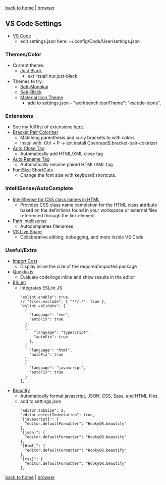 [back to home](https://www.github.com/JeffACate/dev-settings/) |
[browser](https://www.github.com/JeffACate/dev-settings/blob/master/browser.md)
## VS Code Settings
* [VS Code](https://code.visualstudio.com/)
  * edit settings.json here: ~/.config/Code/User/settings.json
  
### Themes/Color
* Current theme:
  * [Just Black](https://marketplace.visualstudio.com/items?itemName=nur.just-black)
    * ext install nur.just-black
* Themes to try:
  * [Seti-Monokai](https://marketplace.visualstudio.com/items?itemName=SmukkeKim.theme-setimonokai)
  * [Seti-Black](https://marketplace.visualstudio.com/items?itemName=bobsparadox.seti-black)
  * [Material Icon Theme](https://marketplace.visualstudio.com/items?itemName=PKief.material-icon-theme)
    * add to settings.json - "workbench.iconTheme": "vscode-icons",

### Extensions
  * See my full list of extensions [here](https://gist.github.com/w3cj/520eb023dd3531d1b654794f65aa434b).
* [Bracket Pair Colorizer](https://marketplace.visualstudio.com/items?itemName=coenraads.bracket-pair-colorizer)
  * Matching parenthesis and curly brackets to with colors
  * Instal with: Ctrl + P -> ext install CoenraadS.bracket-pair-colorizer
* [Auto Close Tag](https://marketplace.visualstudio.com/items?itemName=formulahendry.auto-close-tag)
  * Automatically add HTML/XML close tag
* [Auto Rename Tag](https://marketplace.visualstudio.com/items?itemName=formulahendry.auto-rename-tag)
  * Automatically rename paired HTML/XML tag
* [FontSize ShortCuts](https://marketplace.visualstudio.com/items?itemName=fosshaas.fontsize-shortcuts)
  * Change the font size with keyboard shortcuts.

### IntelliSense/AutoComplete

* [IntelliSense for CSS class names in HTML](https://marketplace.visualstudio.com/items?itemName=Zignd.html-css-class-completion)
  * Provides CSS class name completion for the HTML class attribute based on the definitions found in your workspace or external files referenced through the link element
* [Path Intellisense](https://marketplace.visualstudio.com/items?itemName=christian-kohler.path-intellisense)
  * Autocompletes filenames
* [VS Live Share](https://marketplace.visualstudio.com/items?itemName=MS-vsliveshare.vsliveshare)
  * Collaborative editing, debugging, and more inside VS Code

### Useful/Extra

* [Import Cost](https://marketplace.visualstudio.com/items?itemName=wix.vscode-import-cost)
  * Display inline the size of the required/imported package
* [Quokka.js](https://marketplace.visualstudio.com/items?itemName=WallabyJs.quokka-vscode)
  * Evaluate code/logs inline and show results in the editor
* [ESLint](https://marketplace.visualstudio.com/items?itemName=dbaeumer.vscode-eslint)
  * Integrates ESLint JS
    ```
    "eslint.enable": true,
    // "files.exclude": { "**/.*": true },
    "eslint.validate": [
      {
        "language": "vue",
        "autoFix": true
      },
      {
          "language": "typescript",
          "autoFix": true
        },
      {
        "language": "html",
        "autoFix": true
      },
      {
        "language": "javascript",
        "autoFix": true
      }
    ], 
    ```
* [Beautify](https://marketplace.visualstudio.com/items?itemName=hookyqr.beautify)
  * Automatically format javascript, JSON, CSS, Sass, and HTML files.
  * add to settings.json
    ```
    "editor.tabSize": 2,
    "editor.detectIndentation": true,
    "[javascript]": {
      "editor.defaultFormatter": "HookyQR.beautify"
    },
    "[json]": {
      "editor.defaultFormatter": "HookyQR.beautify"
    },
    "[html]": {
      "editor.defaultFormatter": "HookyQR.beautify"
    },
    "[css]": {
      "editor.defaultFormatter": "HookyQR.beautify"
    },
    ```

<!-- # Settings -->
[back to home](https://www.github.com/JeffACate/dev-settings/) |
[browser](https://www.github.com/JeffACate/dev-settings/blob/master/browser.md)